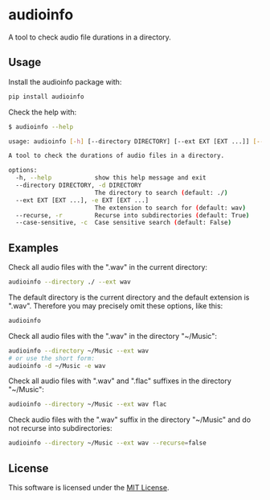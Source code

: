 # audioinfo

A tool to check audio file durations in a directory.

## Usage

Install the audioinfo package with:

```bash
pip install audioinfo
```

Check the help with:

```bash
$ audioinfo --help

usage: audioinfo [-h] [--directory DIRECTORY] [--ext EXT [EXT ...]] [--recurse] [--case-sensitive]

A tool to check the durations of audio files in a directory.

options:
  -h, --help            show this help message and exit
  --directory DIRECTORY, -d DIRECTORY
                        The directory to search (default: ./)
  --ext EXT [EXT ...], -e EXT [EXT ...]
                        The extension to search for (default: wav)
  --recurse, -r         Recurse into subdirectories (default: True)
  --case-sensitive, -c  Case sensitive search (default: False)
```

## Examples

Check all audio files with the ".wav" in the current directory:

```bash
audioinfo --directory ./ --ext wav
```

The default directory is the current directory and the default extension is ".wav". Therefore you may precisely omit these options, like this:

```bash
audioinfo
```

Check all audio files with the ".wav"  in the directory "~/Music":

```bash
audioinfo --directory ~/Music --ext wav
# or use the short form:
audioinfo -d ~/Music -e wav
```

Check all audio files with ".wav" and ".flac" suffixes in the directory "~/Music":

```bash
audioinfo --directory ~/Music --ext wav flac
```

Check audio files with the ".wav" suffix in the directory "~/Music" and do not recurse into subdirectories:

```bash
audioinfo --directory ~/Music --ext wav --recurse=false
```


## License

This software is licensed under the [MIT License](https://opensource.org/licenses/MIT).

